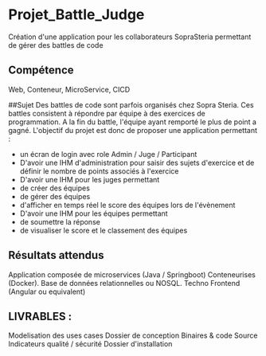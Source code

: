 # Projet_Battle_Judge

Création d'une application pour les collaborateurs SopraSteria permettant de gérer des battles de code

## Compétence
Web, Conteneur, MicroService, CICD

##Sujet 
Des battles de code sont parfois organisés chez Sopra Steria. Ces battles consistent à répondre par
équipe à des exercices de programmation.
A la fin du battle, l'équipe ayant remporté le plus de point a gagné.
L'objectif du projet est donc de proposer une application permettant :
- un écran de login avec role Admin / Juge / Participant
- D'avoir une IHM d'administration pour saisir des sujets d'exercice et de définir le nombre de points
associés à l'exercice
- D'avoir une IHM pour les juges permettant
- de créer des équipes
- de gérer des équipes
- d'afficher en temps réel le score des équipes lors de l'évènement
- D'avoir une IHM pour les équipes permettant
- de soumettre la réponse
- de visualiser le score et le classement des équipes

## Résultats attendus
Application composée de microservices (Java / Springboot) 
Conteneurises (Docker).
Base de données relationnelles ou NOSQL.
Techno Frontend (Angular ou equivalent)

## LIVRABLES :
Modelisation des uses cases
Dossier de conception
Binaires & code Source
Indicateurs qualité / sécurité
Dossier d'installation
